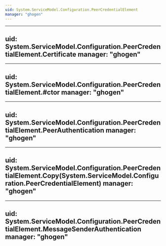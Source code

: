 ```yaml
---
uid: System.ServiceModel.Configuration.PeerCredentialElement
manager: "ghogen"
---
```


---
uid: System.ServiceModel.Configuration.PeerCredentialElement.Certificate
manager: "ghogen"
---

---
uid: System.ServiceModel.Configuration.PeerCredentialElement.#ctor
manager: "ghogen"
---

---
uid: System.ServiceModel.Configuration.PeerCredentialElement.PeerAuthentication
manager: "ghogen"
---

---
uid: System.ServiceModel.Configuration.PeerCredentialElement.Copy(System.ServiceModel.Configuration.PeerCredentialElement)
manager: "ghogen"
---

---
uid: System.ServiceModel.Configuration.PeerCredentialElement.MessageSenderAuthentication
manager: "ghogen"
---
